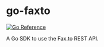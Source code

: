# go-faxto

[![Go Reference](https://pkg.go.dev/badge/github.com/KaiserWerk/go-faxto.svg)](https://pkg.go.dev/github.com/KaiserWerk/go-faxto)

A Go SDK to use the Fax.to REST API.
